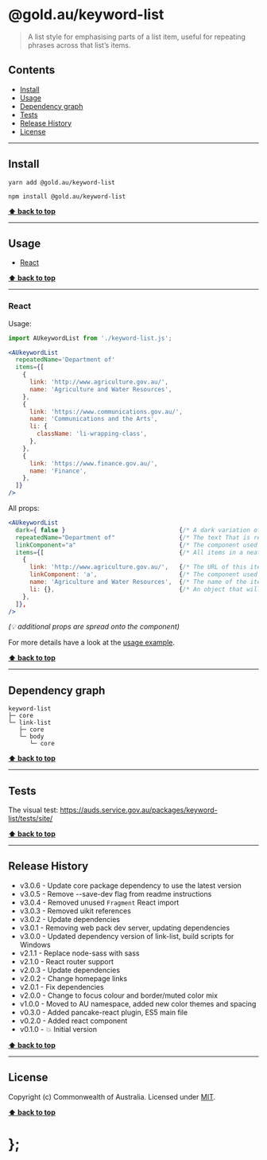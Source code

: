 @gold.au/keyword-list
============

> A list style for emphasising parts of a list item, useful for repeating phrases across that list’s items.


## Contents

* [Install](#install)
* [Usage](#usage)
* [Dependency graph](#dependency-graph)
* [Tests](#tests)
* [Release History](#release-history)
* [License](#license)


----------------------------------------------------------------------------------------------------------------------------------------------------------------


## Install


```shell
yarn add @gold.au/keyword-list
```

```shell
npm install @gold.au/keyword-list
```


**[⬆ back to top](#contents)**


----------------------------------------------------------------------------------------------------------------------------------------------------------------


## Usage


* [React](#react)


**[⬆ back to top](#contents)**


----------------------------------------------------------------------------------------------------------------------------------------------------------------


### React

Usage:

```jsx
import AUkeywordList from './keyword-list.js';

<AUkeywordList
  repeatedName='Department of'
  items={[
    {
      link: 'http://www.agriculture.gov.au/',
      name: 'Agriculture and Water Resources',
    },
    {
      link: 'https://www.communications.gov.au/',
      name: 'Communications and the Arts',
      li: {
        className: 'li-wrapping-class',
      },
    },
    {
      link: 'https://www.finance.gov.au/',
      name: 'Finance',
    },
  ]}
/>
```

All props:

```jsx
<AUkeywordList
  dark={ false }                                {/* A dark variation of the component */}
  repeatedName="Department of"                  {/* The text That is repeated in each item */}
  linkComponent="a"                             {/* The component used for the link, optional */}
  items={[                                      {/* All items in a neat array */}
    {
      link: 'http://www.agriculture.gov.au/',   {/* The URL of this item, optional */}
      linkComponent: 'a',                       {/* The component used for the link, optional */}
      name: 'Agriculture and Water Resources',  {/* The name of the item */}
      li: {},                                   {/* An object that will be spread onto the <li> tag, optional */}
    },
  ]},
/>
```
_(💡 additional props are spread onto the component)_

For more details have a look at the [usage example](https://github.com/designsystemau/gold-design-system/tree/master/packages/keyword-list/tests/react/index.js).


**[⬆ back to top](#contents)**


----------------------------------------------------------------------------------------------------------------------------------------------------------------


## Dependency graph

```shell
keyword-list
├─ core
└─ link-list
   ├─ core
   └─ body
      └─ core
```


**[⬆ back to top](#contents)**


----------------------------------------------------------------------------------------------------------------------------------------------------------------


## Tests

The visual test: https://auds.service.gov.au/packages/keyword-list/tests/site/


**[⬆ back to top](#contents)**


----------------------------------------------------------------------------------------------------------------------------------------------------------------


## Release History

* v3.0.6 - Update core package dependency to use the latest version
* v3.0.5 - Remove --save-dev flag from readme instructions
* v3.0.4 - Removed unused `Fragment` React import
* v3.0.3 - Removed uikit references
* v3.0.2 - Update dependencies
* v3.0.1 - Removing web pack dev server, updating dependencies
* v3.0.0 - Updated dependency version of link-list, build scripts for Windows
* v2.1.1 - Replace node-sass with sass
* v2.1.0 - React router support
* v2.0.3 - Update dependencies
* v2.0.2 - Change homepage links
* v2.0.1 - Fix dependencies
* v2.0.0 - Change to focus colour and border/muted color mix
* v1.0.0 - Moved to AU namespace, added new color themes and spacing
* v0.3.0 - Added pancake-react plugin, ES5 main file
* v0.2.0 - Added react component
* v0.1.0 - 💥 Initial version


**[⬆ back to top](#contents)**


----------------------------------------------------------------------------------------------------------------------------------------------------------------


## License

Copyright (c) Commonwealth of Australia.
Licensed under [MIT](https://raw.githubusercontent.com/govau/design-system-components/packages/core/master/LICENSE).


**[⬆ back to top](#contents)**

# };
